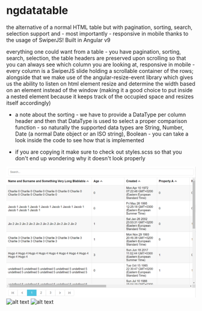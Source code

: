 # ngdatatable

the alternative of a normal HTML table but with pagination, sorting, search, selection support and - most importantly - responsive in mobile thanks to the usage of SwiperJS! Built in Angular v9

everything one could want from a table - you have pagination, sorting, search, selection, the table headers are preserved upon scrolling so that you can always see which column you are looking at, responsive in mobile - every column is a SwiperJS slide holding a scrollable container of the rows; alongside that we make use of the angular-resize-event library which gives us the ability to listen on html element resize and determine the width based on an element instead of the window (making it a good choice to put inside a nested element because it keeps track of the occupied space and resizes itself accordingly)

* a note about the sorting - we have to provide a DataType per column header and then that DataType is used to select a proper comparison function - so naturally the supported data types are String, Number, Date (a normal Date object or an ISO string), Boolean - you can take a look inside the code to see how that is implemented

* if you are copying it make sure to check out styles.scss so that you don't end up wondering why it doesn't look properly

![alt text](./desktop.png)
![alt text](https://ibb.co/yn9PZ3g)
![alt text](https://ibb.co/h20STZy)
